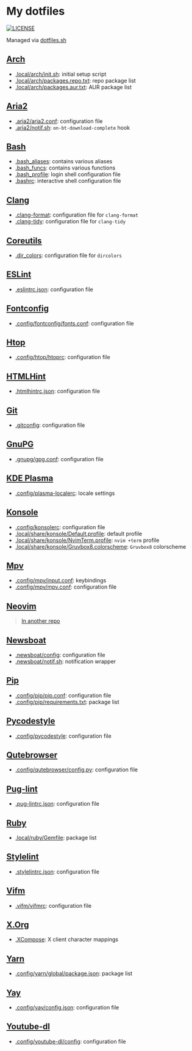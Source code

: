 # My dotfiles

[![LICENSE](https://img.shields.io/badge/license-MIT--0-blue.svg)](LICENSE "MIT No Attribution")

Managed via [dotfiles.sh](https://github.com/eli-schwartz/dotfiles.sh)

## [Arch](https://www.archlinux.org/)

* [.local/arch/init.sh](.local/arch/init.sh): initial setup script
* [.local/arch/packages.repo.txt](.local/arch/packages.repo.txt): repo package list
* [.local/arch/packages.aur.txt](.local/arch/packages.aur.txt): AUR package list

## [Aria2](https://aria2.github.io/)

* [.aria2/aria2.conf](.aria2/aria2.conf): configuration file
* [.aria2/notif.sh](.aria2/notif.sh): `on-bt-download-complete` hook

## [Bash](https://www.gnu.org/software/bash/)

* [.bash\_aliases](.bash_aliases): contains various aliases
* [.bash\_funcs](.bash_funcs): contains various functions
* [.bash\_profile](.bash_profile): login shell configuration file
* [.bashrc](.bashrc): interactive shell configuration file

## [Clang](https://clang.llvm.org/)

* [.clang-format](.clang-format): configuration file for `clang-format`
* [.clang-tidy](.clang-tidy): configuration file for `clang-tidy`

## [Coreutils](https://www.gnu.org/software/coreutils/)

* [.dir\_colors](.dir_colors): configuration file for `dircolors`

## [ESLint](https://eslint.org/)

* [.eslintrc.json](.eslintrc.json): configuration file

## [Fontconfig](https://www.freedesktop.org/wiki/Software/fontconfig/)

* [.config/fontconfig/fonts.conf](.config/fontconfig/fonts.conf): configuration file

## [Htop](https://hisham.hm/htop/)

* [.config/htop/htoprc](.config/htop/htoprc): configuration file

## [HTMLHint](https://github.com/htmlhint/HTMLHint)

* [.htmlhintrc.json](.htmlhintrc.json): configuration file

## [Git](https://git-scm.com/)

* [.gitconfig](.gitconfig): configuration file

## [GnuPG](https://gnupg.org/)

* [.gnupg/gpg.conf](.gnupg/gpg.conf): configuration file

## [KDE Plasma](https://kde.org/plasma-desktop)

* [.config/plasma-localerc](.config/plasma-localerc): locale settings

## [Konsole](https://konsole.kde.org/)

* [.config/konsolerc](.config/konsolerc): configuration file
* [.local/share/konsole/Default.profile](.local/share/konsole/Default.profile): default profile
* [.local/share/konsole/NvimTerm.profile](.local/share/konsole/NvimTerm.profile): `nvim +term` profile
* [.local/share/konsole/Gruvbox8.colorscheme](.local/share/konsole/Gruvbox8.colorscheme): `Gruvbox8` colorscheme

## [Mpv](https://mpv.io/)

* [.config/mpv/input.conf](.config/mpv/input.conf): keybindings
* [.config/mpv/mpv.conf](.config/mpv/mpv.conf): configuration file

## [Neovim](https://neovim.io/)

> [In another repo](https://github.com/ObserverOfTime/dotnvim)

## [Newsboat](https://newsboat.org/)

* [.newsboat/config](.newsboat/config): configuration file
* [.newsboat/notif.sh](.newsboat/notif.sh): notification wrapper

## [Pip](https://pypi.org/project/pip/)

* [.config/pip/pip.conf](.config/pip/pip.conf): configuration file
* [.config/pip/requirements.txt](.config/pip/requirements.txt): package list

## [Pycodestyle](http://pycodestyle.pycqa.org/en/latest/)

* [.config/pycodestyle](.config/pycodestyle): configuration file

## [Qutebrowser](https://www.qutebrowser.org/)

* [.config/qutebrowser/config.py](.config/qutebrowser/config.py): configuration file

## [Pug-lint](https://github.com/pugjs/pug-lint)

* [.pug-lintrc.json](.pug-lintrc.json): configuration file

## [Ruby](https://www.ruby-lang.org/en/)

* [.local/ruby/Gemfile](.local/ruby/Gemfile): package list

## [Stylelint](https://stylelint.io/)

* [.stylelintrc.json](.stylelintrc.json): configuration file

## [Vifm](https://vifm.info/)

* [.vifm/vifmrc](.vifm/vifmrc): configuration file

## [X.Org](https://www.x.org/wiki/)

* [.XCompose](.XCompose): X client character mappings

## [Yarn](https://yarnpkg.com/lang/en/)

* [.config/yarn/global/package.json](.config/yarn/global/package.json): package list

## [Yay](https://github.com/Jguer/yay)

* [.config/yay/config.json](.config/yay/config.json): configuration file

## [Youtube-dl](https://ytdl-org.github.io/youtube-dl/)

* [.config/youtube-dl/config](.config/youtube-dl/config): configuration file

